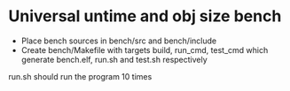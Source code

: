 # Universal untime and obj size bench 

 - Place bench sources in bench/src and bench/include
 - Create bench/Makefile with targets build, run\_cmd, test\_cmd which generate bench.elf, run.sh and test.sh respectively

 run.sh should run the program 10 times
